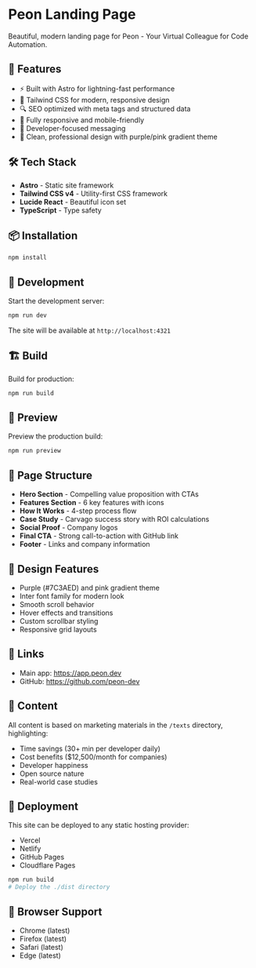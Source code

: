 # Peon Landing Page

Beautiful, modern landing page for Peon - Your Virtual Colleague for Code Automation.

## 🚀 Features

- ⚡ Built with Astro for lightning-fast performance
- 🎨 Tailwind CSS for modern, responsive design
- 🔍 SEO optimized with meta tags and structured data
- 📱 Fully responsive and mobile-friendly
- 🎯 Developer-focused messaging
- 💜 Clean, professional design with purple/pink gradient theme

## 🛠️ Tech Stack

- **Astro** - Static site framework
- **Tailwind CSS v4** - Utility-first CSS framework
- **Lucide React** - Beautiful icon set
- **TypeScript** - Type safety

## 📦 Installation

```bash
npm install
```

## 🏃 Development

Start the development server:

```bash
npm run dev
```

The site will be available at `http://localhost:4321`

## 🏗️ Build

Build for production:

```bash
npm run build
```

## 👀 Preview

Preview the production build:

```bash
npm run preview
```

## 📄 Page Structure

- **Hero Section** - Compelling value proposition with CTAs
- **Features Section** - 6 key features with icons
- **How It Works** - 4-step process flow
- **Case Study** - Carvago success story with ROI calculations
- **Social Proof** - Company logos
- **Final CTA** - Strong call-to-action with GitHub link
- **Footer** - Links and company information

## 🎨 Design Features

- Purple (#7C3AED) and pink gradient theme
- Inter font family for modern look
- Smooth scroll behavior
- Hover effects and transitions
- Custom scrollbar styling
- Responsive grid layouts

## 🔗 Links

- Main app: https://app.peon.dev
- GitHub: https://github.com/peon-dev

## 📝 Content

All content is based on marketing materials in the `/texts` directory, highlighting:
- Time savings (30+ min per developer daily)
- Cost benefits ($12,500/month for companies)
- Developer happiness
- Open source nature
- Real-world case studies

## 🚢 Deployment

This site can be deployed to any static hosting provider:
- Vercel
- Netlify
- GitHub Pages
- Cloudflare Pages

```bash
npm run build
# Deploy the ./dist directory
```

## 📱 Browser Support

- Chrome (latest)
- Firefox (latest)
- Safari (latest)
- Edge (latest)
